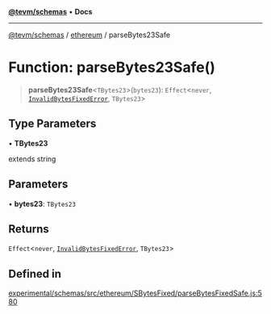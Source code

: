 [**@tevm/schemas**](../../README.md) • **Docs**

***

[@tevm/schemas](../../modules.md) / [ethereum](../README.md) / parseBytes23Safe

# Function: parseBytes23Safe()

> **parseBytes23Safe**\<`TBytes23`\>(`bytes23`): `Effect`\<`never`, [`InvalidBytesFixedError`](../classes/InvalidBytesFixedError.md), `TBytes23`\>

## Type Parameters

• **TBytes23**

extends string

## Parameters

• **bytes23**: `TBytes23`

## Returns

`Effect`\<`never`, [`InvalidBytesFixedError`](../classes/InvalidBytesFixedError.md), `TBytes23`\>

## Defined in

[experimental/schemas/src/ethereum/SBytesFixed/parseBytesFixedSafe.js:580](https://github.com/qbzzt/tevm-monorepo/blob/main/experimental/schemas/src/ethereum/SBytesFixed/parseBytesFixedSafe.js#L580)
